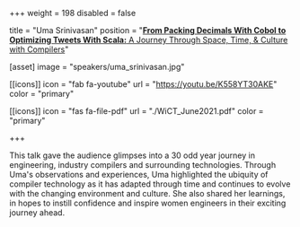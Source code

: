 +++
weight = 198 
disabled = false

title = "Uma Srinivasan"
position = "[**From Packing Decimals With Cobol to Optimizing Tweets With Scala:** A Journey Through Space, Time, & Culture with Compilers](https://www.meetup.com/meetup-group-ifwtlvwd/events/278899544/)"

[asset]
  image = "speakers/uma_srinivasan.jpg"

[[icons]]
  icon = "fab fa-youtube"
  url = "https://youtu.be/K558YT30AKE"
  color = "primary"

[[icons]]
  icon = "fas fa-file-pdf"
  url = "./WiCT_June2021.pdf"
  color = "primary"

+++

This talk gave the audience glimpses into a 30 odd year journey in engineering, industry compilers and surrounding technologies. Through Uma's observations and experiences, Uma highlighted the ubiquity of compiler technology as it has adapted through time and continues to evolve with the changing environment and culture. She also shared her learnings, in hopes to instill confidence and inspire women engineers in their exciting journey ahead.

